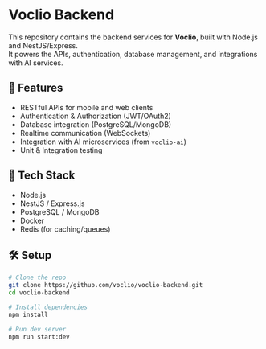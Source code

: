 # Voclio Backend

This repository contains the backend services for **Voclio**, built with Node.js and NestJS/Express.  
It powers the APIs, authentication, database management, and integrations with AI services.

## 🚀 Features
- RESTful APIs for mobile and web clients
- Authentication & Authorization (JWT/OAuth2)
- Database integration (PostgreSQL/MongoDB)
- Realtime communication (WebSockets)
- Integration with AI microservices (from `voclio-ai`)
- Unit & Integration testing

## 📂 Tech Stack
- Node.js
- NestJS / Express.js
- PostgreSQL / MongoDB
- Docker
- Redis (for caching/queues)

## 🛠️ Setup
```bash
# Clone the repo
git clone https://github.com/voclio/voclio-backend.git
cd voclio-backend

# Install dependencies
npm install

# Run dev server
npm run start:dev

